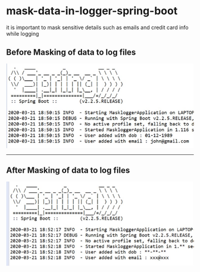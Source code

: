 # mask-data-in-logger-spring-boot
it is important to mask sensitive details such as emails and credit card info while logging

## Before Masking of data to log files
![Before masking of data](https://github.com/itsmrajesh/mask-data-in-logger-spring-boot/blob/master/img/before-mask.jpg)

<hr>

## After Masking of data to log files
![After masking of data](https://github.com/itsmrajesh/mask-data-in-logger-spring-boot/blob/master/img/after-mask.jpg)
